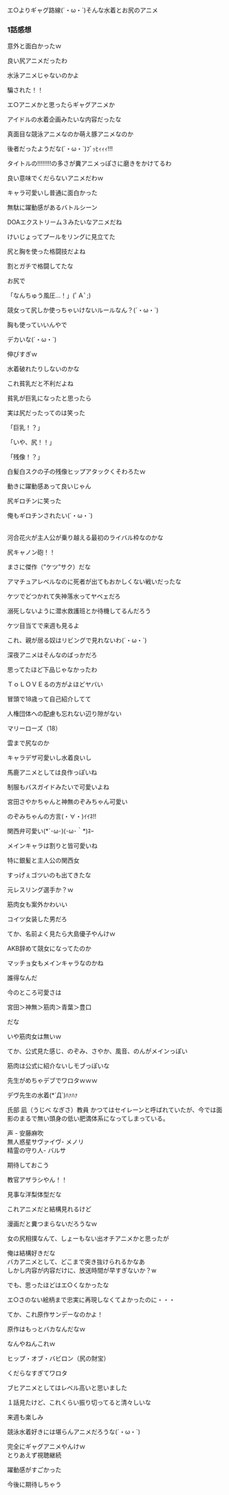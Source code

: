 エ○よりギャグ路線(´・ω・\`)そんな水着とお尻のアニメ


### 1話感想


意外と面白かったｗ


良い尻アニメだったわ


水泳アニメじゃないのかよ

騙された！！


エ○アニメかと思ったらギャグアニメか


アイドルの水着企画みたいな内容だったな


真面目な競泳アニメなのか萌え豚アニメなのか

後者だったようだな(´・ω・\`)ﾌﾞｯﾋｨｨｨ!!!


タイトルの!!!!!!!!の多さが糞アニメっぽさに磨きをかけてるわ


良い意味でくだらないアニメだわｗ

キャラ可愛いし普通に面白かった


無駄に躍動感があるバトルシーン


DOAエクストリーム３みたいなアニメだね


けいじょってプールをリングに見立てた

尻と胸を使った格闘技だよね


割とガチで格闘してたな

お尻で


「なんちゅう風圧…！」(ﾟＡﾟ;)


競女って尻しか使っちゃいけないルールなん？(´・ω・\`)


胸も使っていいんやで


デカいな(´・ω・\`)


伸びすぎｗ

水着破れたりしないのかな


これ貧乳だと不利だよね


貧乳が巨乳になったと思ったら

実は尻だったってのは笑った


「巨乳！？」


「いや、尻！！」


「残像！？」

白髪白スクの子の残像ヒップアタックくそわろたｗ


動きに躍動感あって良いじゃん


尻ギロチンに笑った


俺もギロチンされたい(´・ω・\`)


   
河合花火が主人公が乗り越える最初のライバル枠なのかな


尻キャノン砲！！


まさに傑作（”ケツ”サク）だな


アマチュアレベルなのに死者が出てもおかしくない戦いだったな

ケツでどつかれて失神落水ってヤベェだろ


溺死しないように潜水救護班とか待機してるんだろう


ケツ目当てで来週も見るよ


これ、親が居る奴はリビングで見れないわ(´・ω・\`)


深夜アニメはそんなのばっかだろ


思ってたほど下品じゃなかったわ

ＴｏＬＯＶＥるの方がよほどヤバい


冒頭で18歳って自己紹介してて

人権団体への配慮も忘れない辺り隙がない


マリーローズ（18）


雲まで尻なのか


キャラデザ可愛いし水着良いし

馬鹿アニメとしては良作っぽいね


制服もバスガイドみたいで可愛いよね


宮田さやかちゃんと神無のぞみちゃん可愛い


のぞみちゃんの方言(・∀・)ｲｲﾈ!!


関西弁可愛い(\*´･ω･)(･ω･｀\*)ﾈｰ


メインキャラは割りと皆可愛いね

特に銀髪と主人公の関西女


すっげぇゴツいのも出てきたな

元レスリング選手か？ｗ


筋肉女も案外かわいい


コイツ女装した男だろ


てか、名前よく見たら大島優子やんけｗ


AKB辞めて競女になってたのか


マッチョ女もメインキャラなのかね

誰得なんだ


今のところ可愛さは

宮田＞神無＞筋肉＞青葉＞豊口

だな


いや筋肉女は無いｗ

てか、公式見た感じ、のぞみ、さやか、風音、のんがメインっぽい

筋肉は公式に紹介ないしモブっぽいな


先生がめちゃデブでワロタｗｗｗ


デヴ先生の水着(\*´Д\`)ﾊｧﾊｧ


氏部 凪（うじべ なぎさ）教員 かつてはセイレーンと呼ばれていたが、今では面影のまるで無い頭身の低い肥満体系になってしまっている。

声 - 安藤麻吹   
無人惑星サヴァイヴ- メノリ   
精霊の守り人- バルサ

期待しておこう


教官アザラシやん！！


見事な洋梨体型だな


これアニメだと結構見れるけど

漫画だと糞つまらないだろうなｗ


女の尻相撲なんて、しょーもない出オチアニメかと思ったが

俺は結構好きだな   
バカアニメとして、どこまで突き抜けられるかなあ   
しかし内容が内容だけに、放送時間が早すぎないか？w


でも、思ったほどはエ○くなかったな


エ○さのない絵柄まで忠実に再現しなくてよかったのに・・・


てか、これ原作サンデーなのかよ！


原作はもっとバカなんだなｗ

なんやねんこれｗ


ヒップ・オブ・バビロン（尻の財宝）


くだらなすぎてワロタ


ブヒアニメとしてはレベル高いと思いました


１話見たけど、これくらい振り切ってると清々しいな

来週も楽しみ


競泳水着好きには堪らんアニメだろうな(´・ω・\`)


完全にギャグアニメやんけｗ   
とりあえず視聴継続


躍動感がすごかった

今後に期待しちゃう

